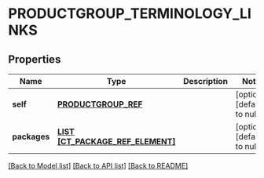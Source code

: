 # PRODUCTGROUP_TERMINOLOGY_LINKS

## Properties
Name | Type | Description | Notes
------------ | ------------- | ------------- | -------------
**self** | [**PRODUCTGROUP_REF**](ProductgroupRef.md) |  | [optional] [default to null]
**packages** | [**LIST [CT_PACKAGE_REF_ELEMENT]**](CtPackageRefElement.md) |  | [optional] [default to null]

[[Back to Model list]](../README.md#documentation-for-models) [[Back to API list]](../README.md#documentation-for-api-endpoints) [[Back to README]](../README.md)


